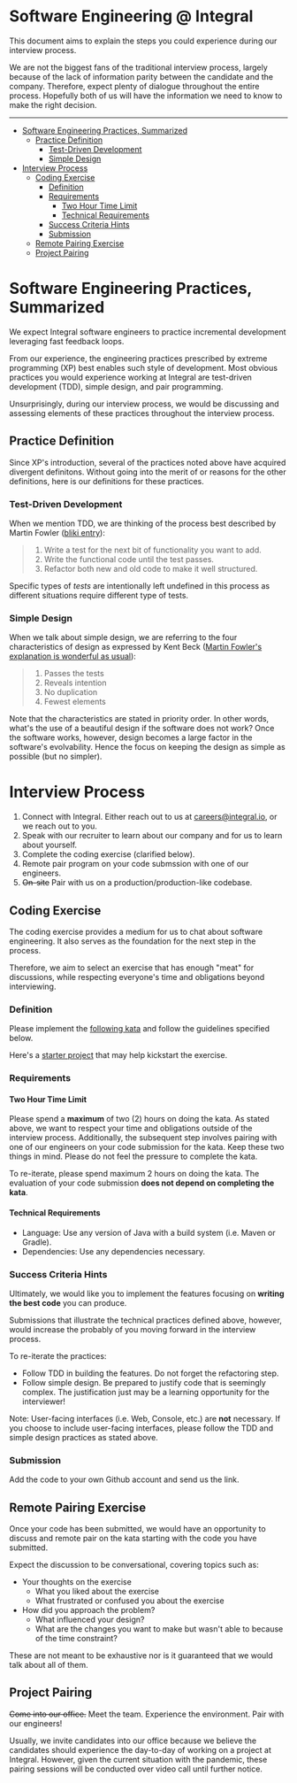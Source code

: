# Software Engineering @ Integral

This document aims to explain the steps you could experience during our
interview process.

We are not the biggest fans of the traditional interview process, largely
because of the lack of information parity between the candidate and the company.
Therefore, expect plenty of dialogue throughout the entire process. Hopefully
both of us will have the information we need to know to make the right decision.

---

- [Software Engineering Practices, Summarized](#software-engineering-practices-summarized)
  - [Practice Definition](#practice-definition)
    - [Test-Driven Development](#test-driven-development)
    - [Simple Design](#simple-design)
- [Interview Process](#interview-process)
  - [Coding Exercise](#coding-exercise)
    - [Definition](#definition)
    - [Requirements](#requirements)
      - [Two Hour Time Limit](#two-hour-time-limit)
      - [Technical Requirements](#technical-requirements)
    - [Success Criteria Hints](#success-criteria-hints)
    - [Submission](#submission)
  - [Remote Pairing Exercise](#remote-pairing-exercise)
  - [Project Pairing](#project-pairing)

# Software Engineering Practices, Summarized

We expect Integral software engineers to practice incremental development
leveraging fast feedback loops.

From our experience, the engineering practices prescribed by extreme programming
(XP) best enables such style of development. Most obvious practices you would
experience working at Integral are test-driven development (TDD), simple design,
and pair programming.

Unsurprisingly, during our interview process, we would be discussing and
assessing elements of these practices throughout the interview process.

## Practice Definition

Since XP's introduction, several of the practices noted above have acquired
divergent definitons. Without going into the merit of or reasons for the other
definitions, here is our definitions for these practices.

### Test-Driven Development

When we mention TDD, we are thinking of the process best described by Martin
Fowler ([bliki entry][fowler-tdd]):

> 1. Write a test for the next bit of functionality you want to add.
> 1. Write the functional code until the test passes.
> 1. Refactor both new and old code to make it well structured.

Specific types of _tests_ are intentionally left undefined in this process as
different situations require different type of tests.

[fowler-tdd]: https://martinfowler.com/bliki/TestDrivenDevelopment.html

### Simple Design

When we talk about simple design, we are referring to the four characteristics
of design as expressed by Kent Beck ([Martin Fowler's explanation is wonderful
as usual][fowler-simple-design]):

> 1. Passes the tests
> 1. Reveals intention
> 1. No duplication
> 1. Fewest elements

Note that the characteristics are stated in priority order. In other words,
what's the use of a beautiful design if the software does not work? Once the
software works, however, design becomes a large factor in the software's
evolvability. Hence the focus on keeping the design as simple as possible (but
no simpler).

[fowler-simple-design]: https://martinfowler.com/bliki/BeckDesignRules.html

# Interview Process

1. Connect with Integral. Either reach out to us at careers@integral.io, or we
   reach out to you.
1. Speak with our recruiter to learn about our company and for us to learn about
   yourself.
1. Complete the coding exercise (clarified below).
1. Remote pair program on your code submssion with one of our engineers.
1. <s>On-site</s> Pair with us on a production/production-like codebase.

## Coding Exercise

The coding exercise provides a medium for us to chat about software engineering.
It also serves as the foundation for the next step in the process.

Therefore, we aim to select an exercise that has enough "meat" for discussions,
while respecting everyone's time and obligations beyond interviewing.

### Definition

Please implement the [following kata][interview kata] and follow the guidelines
specified below.

Here's a [starter project][kata starter] that may help kickstart the exercise.

[interview kata]:
  https://github.com/integral-io/katas/tree/master/social-networking
[kata starter]: https://github.com/integral-io/katas/tree/master/starter/java

### Requirements

#### Two Hour Time Limit

Please spend a **maximum** of two (2) hours on doing the kata. As stated above,
we want to respect your time and obligations outside of the interview process.
Additionally, the subsequent step involves pairing with one of our engineers on
your code submission for the kata. Keep these two things in mind. Please do not
feel the pressure to complete the kata.

To re-iterate, please spend maximum 2 hours on doing the kata. The evaluation of
your code submission **does not depend on completing the kata**.

#### Technical Requirements

- Language: Use any version of Java with a build system (i.e. Maven or Gradle).
- Dependencies: Use any dependencies necessary.

### Success Criteria Hints

Ultimately, we would like you to implement the features focusing on **writing
the best code** you can produce.

Submissions that illustrate the technical practices defined above, however,
would increase the probably of you moving forward in the interview process.

To re-iterate the practices:

- Follow TDD in building the features. Do not forget the refactoring step.
- Follow simple design. Be prepared to justify code that is seemingly complex.
  The justification just may be a learning opportunity for the interviewer!

Note: User-facing interfaces (i.e. Web, Console, etc.) are **not** necessary. If
you choose to include user-facing interfaces, please follow the TDD and simple
design practices as stated above.

### Submission

Add the code to your own Github account and send us the link.

## Remote Pairing Exercise

Once your code has been submitted, we would have an opportunity to discuss and
remote pair on the kata starting with the code you have submitted.

Expect the discussion to be conversational, covering topics such as:

- Your thoughts on the exercise
  - What you liked about the exercise
  - What frustrated or confused you about the exercise
- How did you approach the problem?
  - What influenced your design?
  - What are the changes you want to make but wasn't able to because of the time
    constraint?

These are not meant to be exhaustive nor is it guaranteed that we would talk
about all of them.

## Project Pairing

<s>Come into our office.</s> Meet the team. Experience the environment. Pair
with our engineers!

Usually, we invite candidates into our office because we believe the candidates
should experience the day-to-day of working on a project at Integral. However,
given the current situation with the pandemic, these pairing sessions will be
conducted over video call until further notice.
